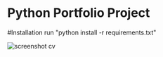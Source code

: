 # Python Portfolio Project

#Installation
run "python install -r requirements.txt"

![screenshot cv](https://user-images.githubusercontent.com/75635756/101389811-9cca8780-38ca-11eb-9239-8b435d68bc36.png)
